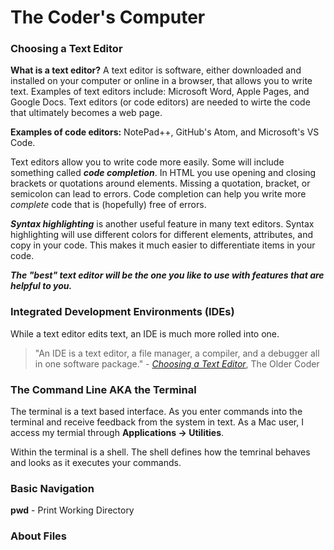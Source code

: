 # The Coder's Computer

### Choosing a Text Editor

**What is a text editor?** A text editor is software, either downloaded and installed on your computer or online in a browser, that allows you to write text. Examples of text editors include: Microsoft Word, Apple Pages, and Google Docs. Text editors (or code editors) are needed to wirte the code that ultimately becomes a web page. 

**Examples of code editors:** NotePad++, GitHub's Atom, and Microsoft's VS Code. 

Text editors allow you to write code more easily. Some will include something called ***code completion***. In HTML you use opening and closing brackets or quotations around elements. Missing a quotation, bracket, or semicolon can lead to errors. Code completion can help you write more *complete* code that is (hopefully) free of errors. 

***Syntax highlighting*** is another useful feature in many text editors. Syntax highlighting will use different colors for different elements, attributes, and copy in your code. This makes it much easier to differentiate items in your code.

***The "best" text editor will be the one you like to use with features that are helpful to you.*** 

### Integrated Development Environments (IDEs)

While a text editor edits text, an IDE is much more rolled into one. 

> "An IDE is a text editor, a file manager, a compiler, and a debugger all in one software package." - [*Choosing a Text Editor*](https://codefellows.github.io/code-102-guide/curriculum/class-02/Choosing-A-Text-Editor--The-Older-Coder.pdf), The Older Coder

### The Command Line AKA the Terminal

The terminal is a text based interface. As you enter commands into the terminal and receive feedback from the system in text. As a Mac user, I access my termial through **Applications -> Utilities**. 

Within the terminal is a shell. The shell defines how the temrinal behaves and looks as it executes your commands. 

### Basic Navigation

**pwd** - Print Working Directory

### About Files
